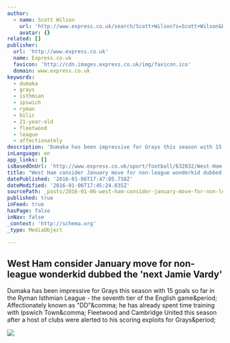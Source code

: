 ```yaml
---
author:
  - name: Scott Wilson
    url: 'http://www.express.co.uk/search/Scott+Wilson?s=Scott+Wilson&b=1'
    avatar: {}
related: []
publisher:
  url: 'http://www.express.co.uk'
  name: Express.co.uk
  favicon: 'http://cdn.images.express.co.uk/img/favicon.ico'
  domain: www.express.co.uk
keywords:
  - dumaka
  - grays
  - isthmian
  - ipswich
  - ryman
  - bilic
  - 21-year-old
  - fleetwood
  - league
  - affectionately
description: 'Dumaka has been impressive for Grays this season with 15 goals so far in the Ryman Isthmian League - the seventh tier of the English game. Affectionately known as "DD", he has already spent time training with Ipswich Town, Fleetwood and Cambridge United this season after a host of clubs were alerted to his scoring exploits for Grays.'
inLanguage: en
app_links: []
isBasedOnUrl: 'http://www.express.co.uk/sport/football/632032/West-Ham-consider-January-move-non-league-wonderkid-next-Jamie-Vardy-Transfer-News'
title: "West Ham consider January move for non-league wonderkid dubbed the 'next Jamie Vardy'"
datePublished: '2016-01-06T17:47:05.758Z'
dateModified: '2016-01-06T17:45:24.035Z'
sourcePath: _posts/2016-01-06-west-ham-consider-january-move-for-non-league-wonderkid-dubb.md
published: true
inFeed: true
hasPage: false
inNav: false
_context: 'http://schema.org'
_type: MediaObject

---
```

<article style=""><h1>West Ham consider January move for non-league wonderkid dubbed the 'next Jamie Vardy'</h1><p>Dumaka has been impressive for Grays this season with 15 goals so far in the Ryman Isthmian League - the seventh tier of the English game&amp;period; Affectionately known as "DD"&amp;comma; he has already spent time training with Ipswich Town&amp;comma; Fleetwood and Cambridge United this season after a host of clubs were alerted to his scoring exploits for Grays&amp;period;</p><img src="http://cdn.images.express.co.uk/img/dynamic/67/590x/Dumebi-Dumaka-632032.jpg" /></article>
